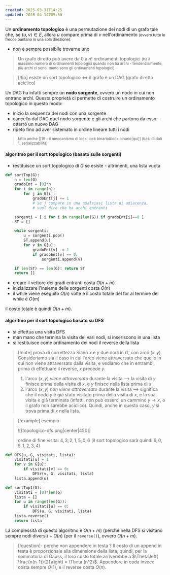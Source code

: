 ```yaml
---
created: 2025-03-31T14:25
updated: 2025-04-14T09:56
---
```

Un **ordinamento topologico** è una permutazione dei nodi di un grafo tale che, se $(u,v)\in E$, allora $u$ compare prima di $v$ nell'ordinamento <small>(ovvero tutte le frecce puntano in una sola direzione).</small>

- non è sempre possibile trovarne uno

> Un grafo diretto può avere da $0$ a $n!$ ordinamenti topologici <small>(ha il massimo numero di ordinamenti topologici quando non ha archi - tendenzialmente, più archi ci sono, meno sono gli ordinamenti topologici)</small>

>[!tip] esiste un sort topologico $\iff$ il grafo è un DAG (grafo diretto aciclico)

Un DAG ha infatti sempre un **nodo sorgente**, ovvero un nodo in cui non entrano archi. Questa proprietà ci permette di costruire un ordinamento topologico in questo modo:
- inizio la sequenza dei nodi con una sorgente
- cancello dal DAG quel nodo sorgente e gli archi che partono da esso - otterrò un nuovo DAG
- ripeto fino ad aver sistemato in ordine lineare tutti i nodi

> <small>fatto anche [[19 - il meccanismo di lock, lock binario#lock binario|qui]] (basi di dati 1, serializzabilità)</small>

#### algoritmo per il sort topologico (basato sulle sorgenti)
- restituisce un sort topologico di $G$ se esiste - altrimenti, una lista vuota
 
```python
def sortTop(G):
	n = len(G)
	gradoEnt = [0]*n
	for i in range(n):
		for j in G[i]:
			gradoEnt[j] += 1 
			# se j compare in una qualsiasi lista di adiacenza, 
			# vuol dire che ha archi entranti

	sorgenti = [ i for i in range(len(G)) if gradoEnt[i]==0 ]
	ST = []

	while sorgenti:
		u = sorgenti.pop()
		ST.append(u)
		for v in G[u]:
			gradoEnt[v] -= 1
			if gradoEnt[v] == 0:
				sorgenti.append(v)

	if len(ST) == len(G): return ST
	return []
```

- creare il vettore dei gradi entranti costa $O(n+m)$
- inizializzare l'insieme delle sorgenti costa $O(n)$
- il while viene eseguito $O(n)$ volte e il costo totale del for al termine del while è $O(m)$

il costo totale è quindi $O(n+m)$.
#### algoritmo per il sort topologico basato su DFS
- si effettua una visita DFS 
- man mano che termina la visita dei vari nodi, si inseriscono in una lista
- si restituisce come ordinamento dei nodi il reverse della lista

>[!note] prova di correttezza
>Siano $x$ e $y$ due nodi in $G$, con arco $(x,y)$. Consideriamo sia il caso in cui l'arco viene attraversato che quello in cui non viene attraversato dalla visita, e vediamo che in entrambi, prima di effettuare il reverse, $x$ precede $y$.
>
>1) l'arco $(x,y)$ *viene attraversato* durante la visita ⟶ la visita di $y$ finisce prima della visita di $x$, e $y$ finisce nella lista prima di $x$
>2) l'arco $(x,y)$ *non viene attraversato* durante la visita ⟶ significa che il nodo $y$ è già stato visitato prima della visita di $x$, e la sua visita è già terminata (infatti, non può esserci un cammino $y\to x$, o il grafo non sarebbe aciclico). Quindi, anche in questo caso, $y$ si trova prima di $x$ nella lista.

>[!example] esempio
>
>![[topologico-dfs.png|center|450]]
>
>$\text{ordine di fine visita: } 4,\,3,\,2,\,1,\,5,\,0,\,6$
>(il sort topologico sarà quindi $6,\,0,\,5,\,1,\,2,\,3,\,4$)
>

```python
def DFS(u, G, visitati, lista):
	visitati[u] = 1
	for v in G[u]:
		if visitati[v] == 0:
			DFSr(v, G, visitati, lista)
	lista.append(u)

def sortTop1(G):
	visitati = [0]*len(G)
	lista = []
	for u in range(len(G)):
		if visitati[u] == 0:
			DFS(u, G, visitati, lista)
	lista.reverse()
	return lista
```

La complessità di questo algoritmo è $O(n+m)$ (perché nella DFS si visitano sempre nodi diversi) $+\; O(n)$ (per il `reverse()`), ovvero $O(n+m)$.

>[!question]- perche non appendere in testa ?
>Il costo di un append in testa è proporzionale alla dimensione della lista, quindi, per la sommatoria di Gauss, il loro costo totale arriverebbe a $\Theta\left( \frac{n(n-1)}{2}\right) = \Theta (n^2)$. Appendere in coda invece costa sempre $O(1)$, e il reverse costa $O(n)$.